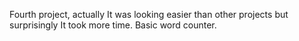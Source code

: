 Fourth project, actually It was looking easier than other projects but surprisingly It took more time. Basic word counter.